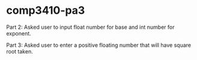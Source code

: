 # comp3410-pa3
Part 2:
    Asked user to input float number for base and int number for exponent.

Part 3:
    Asked user to enter a positive floating number that will have square root taken.
